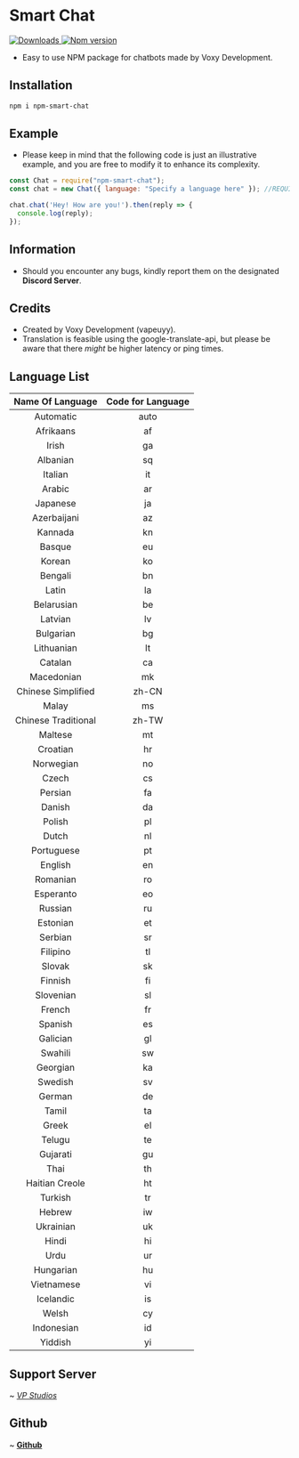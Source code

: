 # Smart Chat


<a href="https://www.npmjs.com/package/npm-smart-chat">
<img src="https://img.shields.io/npm/dt/npm-smart-chat?color=CC3534&logo=npm&style=for-the-badge" alt="Downloads">
</a>

<a href="https://www.npmjs.com/package/npm-smart-chat">
<img src="https://img.shields.io/npm/v/npm-smart-chat?color=red&label=Version&logo=npm&style=for-the-badge" alt="Npm version">
</a>

- Easy to use NPM package for chatbots made by Voxy Development.

## Installation

```bash
npm i npm-smart-chat
```
## Example

- Please keep in mind that the following code is just an illustrative example, and you are free to modify it to enhance its complexity.

```javascript
const Chat = require("npm-smart-chat");
const chat = new Chat({ language: "Specify a language here" }); //REQUIRED

chat.chat('Hey! How are you!').then(reply => {
  console.log(reply);
});

```
## Information
- Should you encounter any bugs, kindly report them on the designated __Discord Server__.


## Credits
- Created by Voxy Development (vapeuyy).
- Translation is feasible using the google-translate-api, but please be aware that there _might_ be higher latency or ping times.

## Language List
**Name Of Language**|**Code for Language**
:-----:|:-----:
Automatic|auto
Afrikaans|af
Irish|ga
Albanian|sq
Italian|it
Arabic|ar
Japanese|ja
Azerbaijani|az
Kannada|kn
Basque|eu
Korean|ko
Bengali|bn
Latin|la
Belarusian|be
Latvian|lv
Bulgarian|bg
Lithuanian|lt
Catalan|ca
Macedonian|mk
Chinese Simplified|zh-CN
Malay|ms
Chinese Traditional|zh-TW
Maltese|mt
Croatian|hr
Norwegian|no
Czech|cs
Persian|fa
Danish|da
Polish|pl
Dutch|nl
Portuguese|pt
English|en
Romanian|ro
Esperanto|eo
Russian|ru
Estonian|et
Serbian|sr
Filipino|tl
Slovak|sk
Finnish|fi
Slovenian|sl
French|fr
Spanish|es
Galician|gl
Swahili|sw
Georgian|ka
Swedish|sv
German|de
Tamil|ta
Greek|el
Telugu|te
Gujarati|gu
Thai|th
Haitian Creole|ht
Turkish|tr
Hebrew|iw
Ukrainian|uk
Hindi|hi
Urdu|ur
Hungarian|hu
Vietnamese|vi
Icelandic|is
Welsh|cy
Indonesian|id
Yiddish|yi



## Support Server
 ~ [*VP Studios*](https://discord.gg/QRAxvMdDJK)

## Github
 ~ [**Github**](https://github.com/vapedevv/npm-smart-chat)
